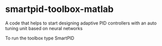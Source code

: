 # smartpid-toolbox-matlab
A code that helps to start designing adaptive PID controllers with an auto tuning unit based on neural networks

To run the toolbox type SmartPID